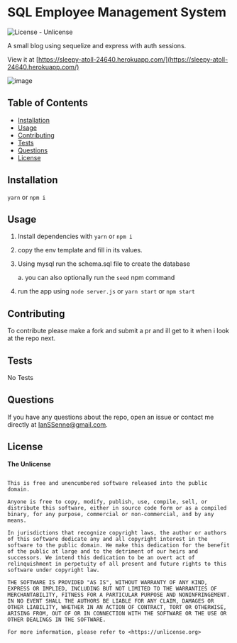 # SQL Employee Management System

![License - Unlicense](https://img.shields.io/static/v1?label=License&message=Unlicense&color=blue&style=plastic)

A small blog using sequelize and express with auth sessions.

View it at [https://sleepy-atoll-24640.herokuapp.com/](https://sleepy-atoll-24640.herokuapp.com/)

![image](https://user-images.githubusercontent.com/48780301/218080226-a0a0ef1d-ba5c-4b28-951e-519c3ff0bf73.png)

## Table of Contents

- [Installation](#installation)
- [Usage](#usage)
- [Contributing](#contributing)
- [Tests](#tests)
- [Questions](#questions)
- [License](#license)

## Installation

`yarn` or `npm i`

## Usage

1. Install dependencies with `yarn` or `npm i`

2. copy the env template and fill in its values.

3. Using mysql run the schema.sql file to create the database

   a. you can also optionally run the `seed` npm command

4. run the app using `node server.js` or `yarn start` or `npm start`

## Contributing

To contribute please make a fork and submit a pr and ill get to it when i look at the repo next.

## Tests

No Tests

## Questions

If you have any questions about the repo, open an issue or contact me directly at [IanSSenne@gmail.com](mailto:IanSSenne@gmail.com).

## License

**The Unlicense**

```

This is free and unencumbered software released into the public domain.

Anyone is free to copy, modify, publish, use, compile, sell, or
distribute this software, either in source code form or as a compiled
binary, for any purpose, commercial or non-commercial, and by any
means.

In jurisdictions that recognize copyright laws, the author or authors
of this software dedicate any and all copyright interest in the
software to the public domain. We make this dedication for the benefit
of the public at large and to the detriment of our heirs and
successors. We intend this dedication to be an overt act of
relinquishment in perpetuity of all present and future rights to this
software under copyright law.

THE SOFTWARE IS PROVIDED "AS IS", WITHOUT WARRANTY OF ANY KIND,
EXPRESS OR IMPLIED, INCLUDING BUT NOT LIMITED TO THE WARRANTIES OF
MERCHANTABILITY, FITNESS FOR A PARTICULAR PURPOSE AND NONINFRINGEMENT.
IN NO EVENT SHALL THE AUTHORS BE LIABLE FOR ANY CLAIM, DAMAGES OR
OTHER LIABILITY, WHETHER IN AN ACTION OF CONTRACT, TORT OR OTHERWISE,
ARISING FROM, OUT OF OR IN CONNECTION WITH THE SOFTWARE OR THE USE OR
OTHER DEALINGS IN THE SOFTWARE.

For more information, please refer to <https://unlicense.org>


```
